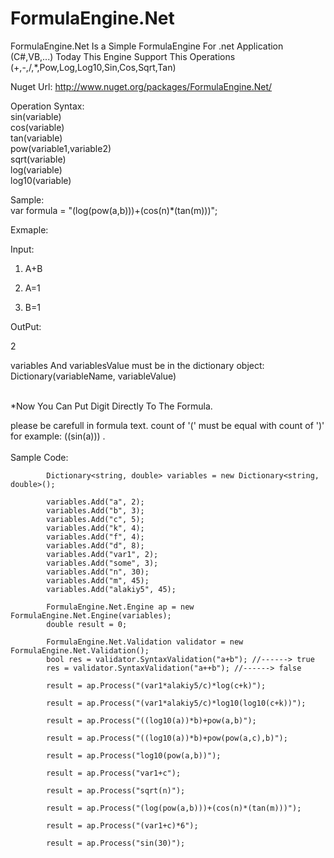 # FormulaEngine.Net
FormulaEngine.Net Is a Simple FormulaEngine For .net Application (C#,VB,...)
Today This Engine Support This Operations (+,-,/,*,Pow,Log,Log10,Sin,Cos,Sqrt,Tan)

Nuget Url: http://www.nuget.org/packages/FormulaEngine.Net/

Operation Syntax:</br>
sin(variable)</br>
cos(variable)</br>
tan(variable)</br>
pow(variable1,variable2)</br>
sqrt(variable)</br>
log(variable)</br>
log10(variable)</br>

Sample:</br>
var formula = "(log(pow(a,b)))+(cos(n)*(tan(m)))";

Exmaple:

Input:

1. A+B

2. A=1

3. B=1

OutPut:

2</br>

variables And variablesValue must be in the dictionary object:</br>
Dictionary(variableName, variableValue)</br></br>

*Now You Can Put Digit Directly To The Formula.</br>

please be carefull in formula text. count of '(' must be equal with count of  ')' for example: ((sin(a))) .</br></br>
Sample Code:

            Dictionary<string, double> variables = new Dictionary<string, double>();

            variables.Add("a", 2);
            variables.Add("b", 3);
            variables.Add("c", 5);
            variables.Add("k", 4);
            variables.Add("f", 4);
            variables.Add("d", 8);
            variables.Add("var1", 2);
            variables.Add("some", 3);
            variables.Add("n", 30);
            variables.Add("m", 45);
            variables.Add("alakiy5", 45);
            
            FormulaEngine.Net.Engine ap = new FormulaEngine.Net.Engine(variables);
            double result = 0;

            FormulaEngine.Net.Validation validator = new FormulaEngine.Net.Validation();
            bool res = validator.SyntaxValidation("a+b"); //------> true
            res = validator.SyntaxValidation("a++b"); //------> false

            result = ap.Process("(var1*alakiy5/c)*log(c+k)");

            result = ap.Process("(var1*alakiy5/c)*log10(log10(c+k))");

            result = ap.Process("((log10(a))*b)+pow(a,b)");

            result = ap.Process("((log10(a))*b)+pow(pow(a,c),b)");

            result = ap.Process("log10(pow(a,b))");

            result = ap.Process("var1+c");

            result = ap.Process("sqrt(n)"); 

            result = ap.Process("(log(pow(a,b)))+(cos(n)*(tan(m)))"); 
            
            result = ap.Process("(var1+c)*6");
            
            result = ap.Process("sin(30)");

